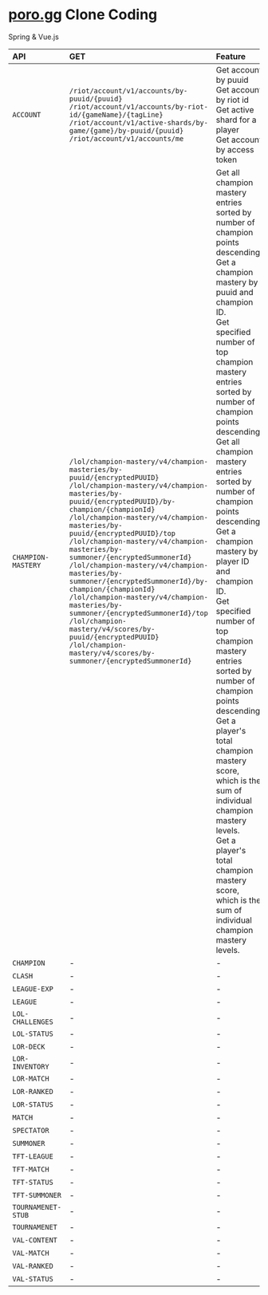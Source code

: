 # [poro.gg](https://poro.gg/) Clone Coding  
  
Spring & Vue.js

|API|GET|Feature|
|:--|:--|:--|
|`ACCOUNT`|`/riot/account/v1/accounts/by-puuid/{puuid}`<br>`/riot/account/v1/accounts/by-riot-id/{gameName}/{tagLine}`<br>`/riot/account/v1/active-shards/by-game/{game}/by-puuid/{puuid}`<br>`/riot/account/v1/accounts/me`|Get account by puuid<br>Get account by riot id<br>Get active shard for a player<br>Get account by access token|
|`CHAMPION-MASTERY`|`/lol/champion-mastery/v4/champion-masteries/by-puuid/{encryptedPUUID}`<br>`/lol/champion-mastery/v4/champion-masteries/by-puuid/{encryptedPUUID}/by-champion/{championId}`<br>`/lol/champion-mastery/v4/champion-masteries/by-puuid/{encryptedPUUID}/top`<br>`/lol/champion-mastery/v4/champion-masteries/by-summoner/{encryptedSummonerId}`<br>`/lol/champion-mastery/v4/champion-masteries/by-summoner/{encryptedSummonerId}/by-champion/{championId}`<br>`/lol/champion-mastery/v4/champion-masteries/by-summoner/{encryptedSummonerId}/top`<br>`/lol/champion-mastery/v4/scores/by-puuid/{encryptedPUUID}`<br>`/lol/champion-mastery/v4/scores/by-summoner/{encryptedSummonerId}`|Get all champion mastery entries sorted by number of champion points descending.<br>Get a champion mastery by puuid and champion ID.<br>Get specified number of top champion mastery entries sorted by number of champion points descending.<br>Get all champion mastery entries sorted by number of champion points descending.<br>Get a champion mastery by player ID and champion ID.<br>Get specified number of top champion mastery entries sorted by number of champion points descending.<br>Get a player's total champion mastery score, which is the sum of individual champion mastery levels.<br>Get a player's total champion mastery score, which is the sum of individual champion mastery levels.|
|`CHAMPION`|-|-|
|`CLASH`|-|-|
|`LEAGUE-EXP`|-|-|
|`LEAGUE`|-|-|
|`LOL-CHALLENGES`|-|-|
|`LOL-STATUS`|-|-|
|`LOR-DECK`|-|-|
|`LOR-INVENTORY`|-|-|
|`LOR-MATCH`|-|-|
|`LOR-RANKED`|-|-|
|`LOR-STATUS`|-|-|
|`MATCH`|-|-|
|`SPECTATOR`|-|-|
|`SUMMONER`|-|-|
|`TFT-LEAGUE`|-|-|
|`TFT-MATCH`|-|-|
|`TFT-STATUS`|-|-|
|`TFT-SUMMONER`|-|-|
|`TOURNAMENET-STUB`|-|-|
|`TOURNAMENET`|-|-|
|`VAL-CONTENT`|-|-|
|`VAL-MATCH`|-|-|
|`VAL-RANKED`|-|-|
|`VAL-STATUS`|-|-|

